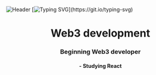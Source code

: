 
#
![Header](https://user-images.githubusercontent.com/116753493/199011494-f7544ecf-a495-4e78-a054-002712971f77.gif)
[![Typing SVG](https://readme-typing-svg.demolab.com?font=Play&size=25&duration=3500&pause=100&color=5BF742&center=%D0%B8%D1%81%D1%82%D0%B8%D0%BD%D0%BD%D1%8B%D0%B9&vCenter=%D0%B8%D1%81%D1%82%D0%B8%D0%BD%D0%BD%D1%8B%D0%B9&width=500&lines=Welcome+to+my+system!)](https://git.io/typing-svg)
<h1 align="center"> Web3 development </h1>
<h3 align="center">Beginning Web3 developer</h3>
<h4 align="center">- Studying React</h4>
